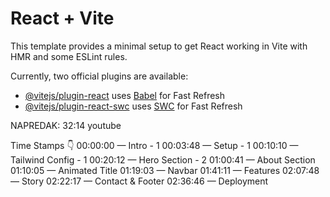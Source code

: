 # React + Vite

This template provides a minimal setup to get React working in Vite with HMR and some ESLint rules.

Currently, two official plugins are available:

- [@vitejs/plugin-react](https://github.com/vitejs/vite-plugin-react/blob/main/packages/plugin-react/README.md) uses [Babel](https://babeljs.io/) for Fast Refresh
- [@vitejs/plugin-react-swc](https://github.com/vitejs/vite-plugin-react-swc) uses [SWC](https://swc.rs/) for Fast Refresh

NAPREDAK:
32:14 youtube

Time Stamps 👇
00:00:00 — Intro - 1
00:03:48 — Setup - 1
00:10:10 — Tailwind Config - 1
00:20:12 — Hero Section - 2
01:00:41 — About Section
01:10:05 — Animated Title
01:19:03 — Navbar
01:41:11 — Features
02:07:48 — Story
02:22:17 — Contact & Footer
02:36:46 — Deployment
